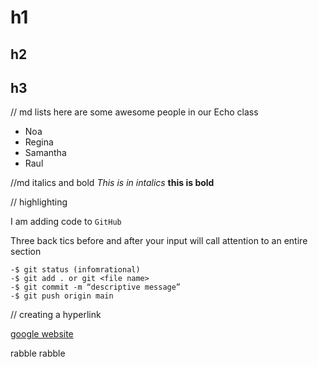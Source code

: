 # h1
## h2
## h3

// md lists
here are some awesome people in our Echo class
- Noa
- Regina
- Samantha
- Raul

//md italics and bold
*This is in intalics*
**this is bold**

// highlighting

I am adding code to `GitHub`

Three back tics before and after your input will call attention to an entire section

```
-$ git status (infomrational)
-$ git add . or git <file name>
-$ git commit -m “descriptive message”
-$ git push origin main
```

// creating a hyperlink

[google website](https://www.google.com/)

rabble rabble